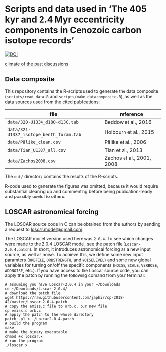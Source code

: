 # Scripts and data used in ‘The 405 kyr and 2.4 Myr eccentricity components in Cenozoic carbon isotope records’
[![DOI](https://zenodo.org/badge/157687257.svg)](https://zenodo.org/badge/latestdoi/157687257)

[climate of the past discussions](https://www.clim-past-discuss.net/cp-2018-42/)

## Data composite

This repository contains the R-scripts used to generate the data composite
(`scripts/read_data.R` and `scripts/make_datacomposite.R`), as well as the data
sources used from the cited publications:

| file                                     | reference                 |
|------------------------------------------|---------------------------|
| `data/320-U1334_d18O-d13C.tab`           | Beddow et al., 2016       |
| `data/321-U1337_isotope_benth_foram.tab` | Holbourn et al., 2015     |
| `data/Pälike_clean.csv`                  | Pälike et al., 2006       |
| `data/Tian_U1337_all.csv`                | Tian et al., 2013         |
| `data/Zachos2008.csv`                    | Zachos et al., 2001, 2008 |

The `out/` directory contains the results of the R-scripts.

R-code used to generate the figures was omitted, because it would require
substantial cleaning up and commenting before being publication-ready and 
possibly useful to others.

## LOSCAR astronomical forcing

The LOSCAR source code in C can be obtained from the authors by sending a
request to [loscar.model@gmail.com](mailto:loscar.model@gmail.com).

The LOSCAR model version used here was `2.0.4`. To see which changes were made
to the 2.0.4 LOSCAR model, see the patch file (`Loscar-2.0.4.patch`). In short,
it introduces astronomical forcing as a new input source, as well as noise. To
achieve this, we define some new input paramters (`ORBFILE`, `ORBSTRENGTH`, and
`NOISELEVEL`) and some new global variables for turning on/off the specific
components (`NOISE`, `SCALE`, `VERBOSE`, `ADDNOISE`, etc.). If you have access
to the Loscar source code, you can apply the patch by running the following comand
from your terminal:

```{bash}
# assuming you have Loscar-2.0.4 in your ~/Downloads
cd ~/Downloads/Loscar-2.0.4/
# download the patch file
wget https://raw.githubusercontent.com/japhir/cp-2018-42/master/Loscar-2.0.4.patch
# copy the emiss.c file to orb.c, our new file
cp emiss.c orb.c
# apply the patch to the whole directory
patch -p1 < ./Loscar2.0.4.patch
# build the program
make
# make the binary executable
chmod +x loscar.x
# run the program
./loscar.x
```
